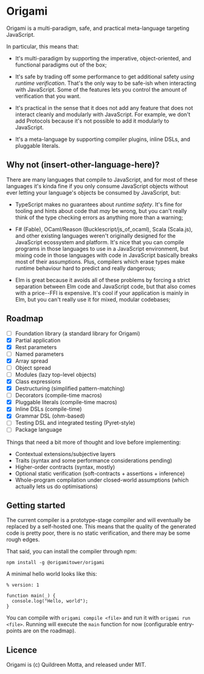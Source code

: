 # Origami

Origami is a multi-paradigm, safe, and practical meta-language targeting JavaScript.

In particular, this means that:

- It's multi-paradigm by supporting the imperative, object-oriented, and functional paradigms out of the box;

- It's safe by trading off some performance to get additional safety _using runtime verification_. That's the only way to be safe-ish when interacting with JavaScript. Some of the features lets you control the amount of verification that you want.

- It's practical in the sense that it does not add any feature that does not interact cleanly and modularly with JavaScript. For example, we don't add Protocols because it's not possible to add it modularly to JavaScript.

- It's a meta-language by supporting compiler plugins, inline DSLs, and pluggable literals.

## Why not (insert-other-language-here)?

There are many languages that compile to JavaScript, and for most of these languages it's kinda fine if you only consume JavaScript objects without ever letting your language's objects be consumed by JavaScript, but:

- TypeScript makes no guarantees about _runtime safety_. It's fine for tooling and hints about code that _may_ be wrong, but you can't really think of the type checking errors as anything more than a warning;

- F# (Fable), OCaml/Reason (Bucklescript/js_of_ocaml), Scala (Scala.js), and other existing languages weren't originally designed for the JavaScript ecossystem and platform. It's nice that you can compile programs in those languages to use in a JavaScript environment, but mixing code in those languages with code in JavaScript basically breaks most of their assumptions. Plus, compilers which erase types make runtime behaviour hard to predict and really dangerous;

- Elm is great because it avoids all of these problems by forcing a strict separation between Elm code and JavaScript code, but that also comes with a price--FFI is expensive. It's cool if your application is mainly in Elm, but you can't really use it for mixed, modular codebases;

## Roadmap

- [ ] Foundation library (a standard library for Origami)
- [x] Partial application
- [x] Rest parameters
- [ ] Named parameters
- [x] Array spread
- [ ] Object spread
- [ ] Modules (lazy top-level objects)
- [x] Class expressions
- [x] Destructuring (simplified pattern-matching)
- [ ] Decorators (compile-time macros)
- [x] Pluggable literals (compile-time macros)
- [x] Inline DSLs (compile-time)
- [x] Grammar DSL (ohm-based)
- [ ] Testing DSL and integrated testing (Pyret-style)
- [ ] Package language

Things that need a bit more of thought and love before implementing:

- Contextual extensions/subjective layers
- Traits (syntax and some performance considerations pending)
- Higher-order contracts (syntax, mostly)
- Optional static verification (soft-contracts + assertions + inference)
- Whole-program compilation under closed-world assumptions (which actually lets us do optimisations)

## Getting started

The current compiler is a prototype-stage compiler and will eventually be replaced by a self-hosted one. This means that the quality of the generated code is pretty poor, there is no static verification, and there may be some rough edges.

That said, you can install the compiler through npm:

    npm install -g @origamitower/origami

A minimal hello world looks like this:

```
% version: 1

function main(_) {
  console.log("Hello, world");
}
```

You can compile with `origami compile <file>` and run it with `origami run <file>`. Running will execute the `main` function for now (configurable entry-points are on the roadmap).

## Licence

Origami is (c) Quildreen Motta, and released under MIT.
